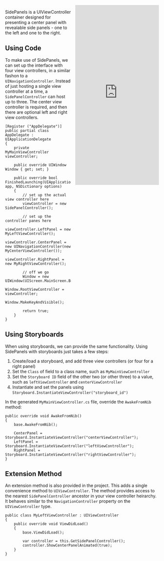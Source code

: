 
<iframe src="https://appetize.io/embed/xw2980zev5kefetgzqeqtj7k38?device=iphone5s&scale=75&autoplay=true&orientation=portrait&deviceColor=black" 
        width="274px" height="587px" frameborder="0" scrolling="no"
        style="float:right;margin-left:1em;">&nbsp;</iframe>

SidePanels is a UIViewController container designed for presenting a center panel with revealable side panels - one to the left and one to the right. 

##  Using Code

To make use of SidePanels, we can set up the interface with four view controllers, in a similar fashon to a `UINavigationController`. 
Instead of just hosting a single view controller at a time, a `SidePanelController` can host up to three. The center view 
controller is required, and then there are optional left and right view controllers.

    [Register ("AppDelegate")]
    public partial class AppDelegate : UIApplicationDelegate
    {
        private MyMainViewController viewController;

        public override UIWindow Window { get; set; }

        public override bool FinishedLaunching(UIApplication app, NSDictionary options)
        {
            // set up the actual view controller here
            viewController = new SidePanelController();

            // set up the controller panes here
            viewController.LeftPanel = new MyLeftViewController();
            viewController.CenterPanel = new UINavigationController(new MyCenterViewController());
            viewController.RightPanel = new MyRightViewController();

            // off we go
            Window = new UIWindow(UIScreen.MainScreen.Bounds);
            Window.RootViewController = viewController;
            Window.MakeKeyAndVisible();

            return true;
        }
    }

## Using Storyboards

When using storyboards, we can provide the same functionality. Using SidePanels with storyboards just takes a few steps:

  1. Create/load a storyboard, and add three view controllers (or four for a right panel)
  2. Set the `Class` of field to a class name, such as `MyMainViewController`
  3. Set the `Storyboard ID` field of the other two (or other three) to a value, such as `leftViewController` and `centerViewController`
  4. Instantiate and set the panels using `Storyboard.InstantiateViewController("storyboard_id")`

In the generated `MyMainViewController.cs` file, override the `AwakeFromNib` method:

    public override void AwakeFromNib()
    {
        base.AwakeFromNib();
     
        CenterPanel = Storyboard.InstantiateViewController("centerViewController");
        LeftPanel = Storyboard.InstantiateViewController("leftViewController");
        RightPanel = Storyboard.InstantiateViewController("rightViewController");
    }

## Extension Method

An extension method is also provided in the project. This adds a single convenience method to `UIViewController`. 
The method provides access to the nearest `SidePanelController` ancestor in your view controller heirarchy. 
It behaves similar to the `NavigationController` property on the `UIViewController` type.

    public class MyLeftViewController : UIViewController
    {
        public override void ViewDidLoad()
        {
            base.ViewDidLoad();
            
            var controller = this.GetSidePanelController();
            controller.ShowCenterPanelAnimated(true);
        }
    }
